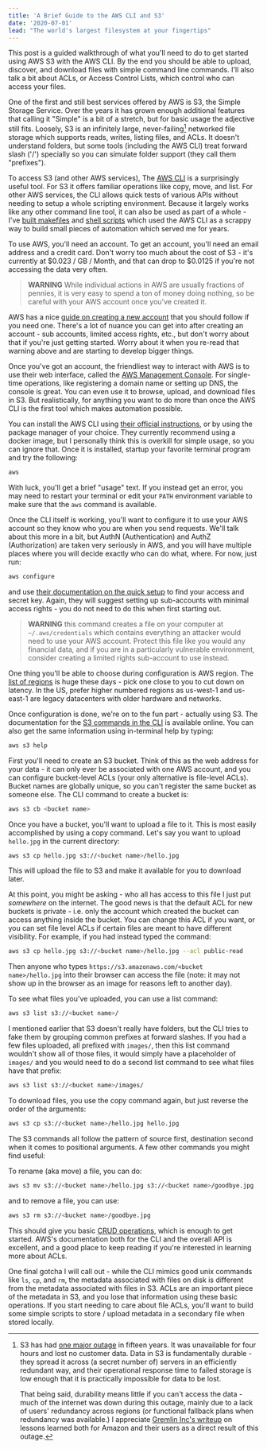 ```yaml
---
title: 'A Brief Guide to the AWS CLI and S3'
date: '2020-07-01'
lead: "The world's largest filesystem at your fingertips"
---
```


This post is a guided walkthrough of what you'll need to do to get started using
AWS S3 with the AWS CLI. By the end you should be able to upload, discover, and
download files with simple command line commands. I'll also talk a bit about
ACLs, or Access Control Lists, which control who can access your files.

One of the first and still best services offered by AWS is S3, the Simple
Storage Service. Over the years it has grown enough additional features that
calling it "Simple" is a bit of a stretch, but for basic usage the adjective
still fits. Loosely, S3 is an infinitely large, never-failing[^1] networked file
storage which supports reads, writes, listing files, and ACLs. It doesn't
understand folders, but some tools (including the AWS CLI) treat forward slash
('/') specially so you can simulate folder support (they call them "prefixes").

To access S3 (and other AWS services), The [AWS CLI] is a surprisingly useful
tool. For S3 it offers familiar operations like copy, move, and list. For other
AWS services, the CLI allows quick tests of various APIs without needing to
setup a whole scripting environment. Because it largely works like any other
command line tool, it can also be used as part of a whole - I've [built
makefiles] and [shell scripts] which used the AWS CLI as a scrappy way to build
small pieces of automation which served me for years.

[aws cli]: https://aws.amazon.com/cli/
[built makefiles]: /weblog/zack/2015/09/finally-makeing-progress-again/
[shell scripts]: /weblog/zack/2013/12/hands-free-operations/

To use AWS, you'll need an account. To get an account, you'll need an email
address and a credit card.  Don't worry too much about the cost of S3 - it's
currently at $0.023 / GB / Month, and that can drop to $0.0125 if you're not
accessing the data very often.

> **WARNING** While individual actions in AWS are usually fractions of pennies,
> it is very easy to spend a ton of money doing nothing, so be careful with your
> AWS account once you've created it.

AWS has a nice [guide on creating a new account] that you should follow if you
need one. There's a lot of nuance you can get into after creating an account -
sub accounts, limited access rights, etc., but don't worry about that if you're
just getting started. Worry about it when you re-read that warning above and
are starting to develop bigger things.

[guide on creating a new account]: https://aws.amazon.com/premiumsupport/knowledge-center/create-and-activate-aws-account/

Once you've got an account, the friendliest way to interact with AWS is to use
their web interface, called the [AWS Management Console]. For single-time
operations, like registering a domain name or setting up DNS, the console is
great. You can even use it to browse, upload, and download files in S3. But
realistically, for anything you want to do more than once the AWS CLI is the
first tool which makes automation possible.

[aws management console]: https://console.aws.amazon.com/

You can install the AWS CLI using [their official instructions], or by using the
package manager of your choice. They currently recommend using a docker image,
but I personally think this is overkill for simple usage, so you can ignore
that. Once it is installed, startup your favorite terminal program and try the
following:

[their official instructions]: https://docs.aws.amazon.com/cli/latest/userguide/install-cliv2.html

```sh
aws
```

With luck, you'll get a brief "usage" text. If you instead get an error, you may
need to restart your terminal or edit your `PATH` environment variable to make
sure that the `aws` command is available.

Once the CLI itself is working, you'll want to configure it to use your AWS
account so they know who you are when you send requests. We'll talk about this
more in a bit, but AuthN (Authentication) and AuthZ (Authorization) are taken
very seriously in AWS, and you will have multiple places where you will decide
exactly who can do what, where. For now, just run:

```sh
aws configure
```

and use [their documentation on the quick setup] to find your access and secret
key. Again, they will suggest setting up sub-accounts with minimal access
rights - you do not need to do this when first starting out.

[their documentation on the quick setup]: https://docs.aws.amazon.com/cli/latest/userguide/cli-configure-quickstart.html

> **WARNING** this command creates a file on your computer at
> `~/.aws/credentials` which contains everything an attacker would need to use
> your AWS account. Protect this file like you would any financial data, and if
> you are in a particularly vulnerable environment, consider creating a limited
> rights sub-account to use instead.

One thing you'll be able to choose during configuration is AWS region.  The
[list of regions] is huge these days - pick one close to you to cut down on
latency. In the US, prefer higher numbered regions as us-west-1 and us-east-1
are legacy datacenters with older hardware and networks.

[list of regions]: https://docs.aws.amazon.com/general/latest/gr/rande.html#regional-endpoints

Once configuration is done, we're on to the fun part - actually using S3.  The
documentation for the [S3 commands in the CLI] is available online. You can also
get the same information using in-terminal help by typing: 

[S3 commands in the CLI]: https://awscli.amazonaws.com/v2/documentation/api/latest/reference/s3/index.html#

```sh
aws s3 help
```

First you'll need to create an S3 bucket.  Think of this as the web address for
your data - it can only ever be associated with one AWS account, and you can
configure bucket-level ACLs (your only alternative is file-level ACLs).
Bucket names are globally unique, so you can't register the same bucket as
someone else.  The CLI command to create a bucket is:

```sh
aws s3 cb <bucket name>
```

Once you have a bucket, you'll want to upload a file to it.  This is most easily
accomplished by using a copy command.  Let's say you want to upload `hello.jpg`
in the current directory:

```sh
aws s3 cp hello.jpg s3://<bucket name>/hello.jpg
```

This will upload the file to S3 and make it available for you to download later.

At this point, you might be asking - who all has access to this file I just put
_somewhere_ on the internet.  The good news is that the default ACL for new
buckets is private - i.e. only the account which created the bucket can access
anything inside the bucket.  You can change this ACL if you want, or you can set
file level ACLs if certain files are meant to have different visibility.  For
example, if you had instead typed the command:

```sh
aws s3 cp hello.jpg s3://<bucket name>/hello.jpg --acl public-read
```

Then anyone who types `https://s3.amazonaws.com/<bucket name>/hello.jpg` into
their browser can access the file (note: it may not show up in the browser as an
image for reasons left to another day).

To see what files you've uploaded, you can use a list command:

```sh
aws s3 list s3://<bucket name>/
```

I mentioned earlier that S3 doesn't really have folders, but the CLI tries to
fake them by grouping common prefixes at forward slashes.  If you had a few
files uploaded, all prefixed with `images/`, then this list command wouldn't
show all of those files, it would simply have a placeholder of `images/` and you
would need to do a second list command to see what files have that prefix:

```sh
aws s3 list s3://<bucket name>/images/
```

To download files, you use the copy command again, but just reverse the order of
the arguments:

```sh
aws s3 cp s3://<bucket name>/hello.jpg hello.jpg
```

The S3 commands all follow the pattern of source first, destination second when
it comes to positional arguments.  A few other commands you might find useful:

To rename (aka move) a file, you can do:

```sh
aws s3 mv s3://<bucket name>/hello.jpg s3://<bucket name>/goodbye.jpg
```

and to remove a file, you can use:

```sh
aws s3 rm s3://<bucket name>/goodbye.jpg
```

This should give you basic [CRUD operations], which is enough to get started.
AWS's documentation both for the CLI and the overall API is excellent, and a
good place to keep reading if you're interested in learning more about ACLs.

One final gotcha I will call out - while the CLI mimics good unix commands like
`ls`, `cp`, and `rm`, the metadata associated with files on disk is different
from the metadata associated with files in S3.  ACLs are an important piece of
the metadata in S3, and you lose that information using these basic operations.
If you start needing to care about file ACLs, you'll want to build some simple
scripts to store / upload metadata in a secondary file when stored locally.

[CRUD operations]: https://en.wikipedia.org/wiki/Create,_read,_update_and_delete

[^1]:  S3 has had [one major outage] in fifteen years. It was unavailable for
    four hours and lost no customer data. Data in S3 is fundamentally durable -
    they spread it across (a secret number of) servers in an efficiently
    redundant way, and their operational response time to failed storage is low
    enough that it is practically impossible for data to be lost.

    That being said, durability means little if you can't access the data - much
    of the internet was down during this outage, mainly due to a lack of users'
    redundancy across regions (or functional fallback plans when redundancy was
    available.)  I appreciate [Gremlin Inc's writeup] on lessons learned both
    for Amazon and their users as a direct result of this outage.

[one major outage]: https://aws.amazon.com/message/41926/
[Gremlin Inc's writeup]: https://www.gremlin.com/blog/the-2017-amazon-s-3-outage/
